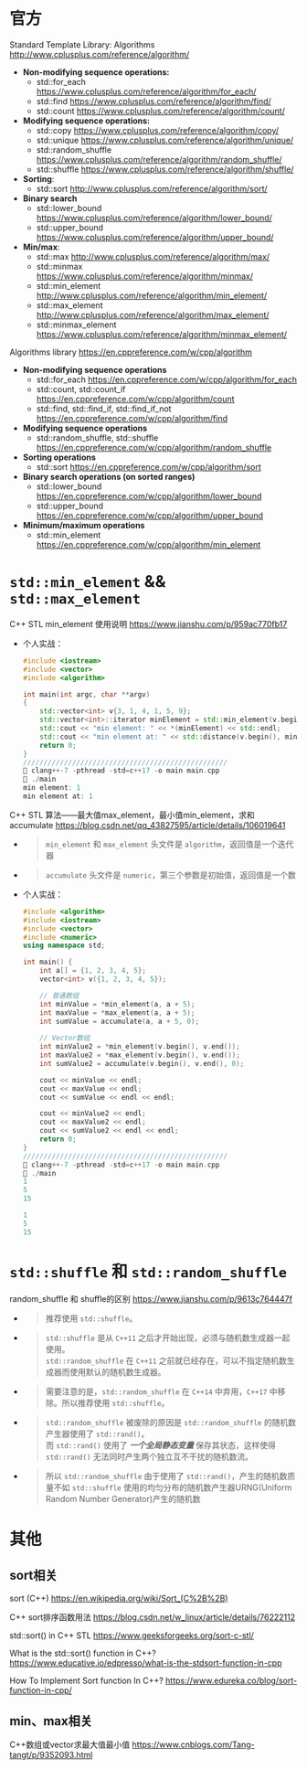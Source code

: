 
# 官方

Standard Template Library: Algorithms http://www.cplusplus.com/reference/algorithm/
- **Non-modifying sequence operations:**
  * std::for_each https://www.cplusplus.com/reference/algorithm/for_each/
  * std::find https://www.cplusplus.com/reference/algorithm/find/
  * std::count https://www.cplusplus.com/reference/algorithm/count/
- **Modifying sequence operations:**
  * std::copy https://www.cplusplus.com/reference/algorithm/copy/
  * std::unique https://www.cplusplus.com/reference/algorithm/unique/
  * std::random_shuffle https://www.cplusplus.com/reference/algorithm/random_shuffle/
  * std::shuffle https://www.cplusplus.com/reference/algorithm/shuffle/
- **Sorting**:
  * std::sort http://www.cplusplus.com/reference/algorithm/sort/
- **Binary search**
  * std::lower_bound https://www.cplusplus.com/reference/algorithm/lower_bound/
  * std::upper_bound https://www.cplusplus.com/reference/algorithm/upper_bound/
- **Min/max**:
  * std::max http://www.cplusplus.com/reference/algorithm/max/
  * std::minmax https://www.cplusplus.com/reference/algorithm/minmax/
  * std::min_element http://www.cplusplus.com/reference/algorithm/min_element/
  * std::max_element http://www.cplusplus.com/reference/algorithm/max_element/
  * std::minmax_element https://www.cplusplus.com/reference/algorithm/minmax_element/

Algorithms library https://en.cppreference.com/w/cpp/algorithm
- **Non-modifying sequence operations**
  * std::for_each https://en.cppreference.com/w/cpp/algorithm/for_each
  * std::count, std::count_if https://en.cppreference.com/w/cpp/algorithm/count
  * std::find, std::find_if, std::find_if_not https://en.cppreference.com/w/cpp/algorithm/find
- **Modifying sequence operations**
  * std::random_shuffle, std::shuffle https://en.cppreference.com/w/cpp/algorithm/random_shuffle
- **Sorting operations**
  * std::sort https://en.cppreference.com/w/cpp/algorithm/sort
- **Binary search operations (on sorted ranges)**
  * std::lower_bound https://en.cppreference.com/w/cpp/algorithm/lower_bound
  * std::upper_bound https://en.cppreference.com/w/cpp/algorithm/upper_bound
- **Minimum/maximum operations**
  * std::min_element https://en.cppreference.com/w/cpp/algorithm/min_element

# `std::min_element` && `std::max_element`

C++ STL min_element 使用说明 https://www.jianshu.com/p/959ac770fb17
- 个人实战：
  ```cpp
  #include <iostream>
  #include <vector>
  #include <algorithm>
  
  int main(int argc, char **argv) 
  {  
      std::vector<int> v{3, 1, 4, 1, 5, 9};
      std::vector<int>::iterator minElement = std::min_element(v.begin(), v.end());
      std::cout << "min element: " << *(minElement) << std::endl;
      std::cout << "min element at: " << std::distance(v.begin(), minElement) << std::endl;
      return 0;
  }
  //////////////////////////////////////////////////
   clang++-7 -pthread -std=c++17 -o main main.cpp
   ./main
  min element: 1
  min element at: 1
  ```

C++ STL 算法——最大值max_element，最小值min_element，求和accumulate https://blog.csdn.net/qq_43827595/article/details/106019641
- > `min_element` 和 `max_element` 头文件是 `algorithm`，返回值是一个迭代器
- > `accumulate` 头文件是 `numeric`，第三个参数是初始值，返回值是一个数
- 个人实战：
  ```cpp
  #include <algorithm>
  #include <iostream>
  #include <vector>
  #include <numeric> 
  using namespace std;
  
  int main() {
      int a[] = {1, 2, 3, 4, 5};
      vector<int> v({1, 2, 3, 4, 5});
  
      // 普通数组
      int minValue = *min_element(a, a + 5); 
      int maxValue = *max_element(a, a + 5); 
      int sumValue = accumulate(a, a + 5, 0);
     
      // Vector数组
      int minValue2 = *min_element(v.begin(), v.end());
      int maxValue2 = *max_element(v.begin(), v.end());
      int sumValue2 = accumulate(v.begin(), v.end(), 0);
  
      cout << minValue << endl;
      cout << maxValue << endl;
      cout << sumValue << endl << endl;
  
      cout << minValue2 << endl;
      cout << maxValue2 << endl;
      cout << sumValue2 << endl << endl;
      return 0;
  }
  //////////////////////////////////////////////////
   clang++-7 -pthread -std=c++17 -o main main.cpp
   ./main
  1
  5
  15
  
  1
  5
  15
  
  ```

# `std::shuffle` 和 `std::random_shuffle`

random_shuffle 和 shuffle的区别 https://www.jianshu.com/p/9613c764447f
- > 推荐使用 `std::shuffle`。
- > `std::shuffle` 是从 `C++11` 之后才开始出现，必须与随机数生成器一起使用。 <br> `std::random_shuffle` 在 `C++11` 之前就已经存在，可以不指定随机数生成器而使用默认的随机数生成器。
- > 需要注意的是，`std::random_shuffle` 在 `C++14` 中弃用，`C++17` 中移除。所以推荐使用 `std::shuffle`。
- > `std::random_shuffle` 被废除的原因是 `std::random_shuffle` 的随机数产生器使用了 `std::rand()`。 <br> 而 `std::rand()` 使用了 ***一个全局静态变量*** 保存其状态，这样使得 `std::rand()` 无法同时产生两个独立互不干扰的随机数流。
- > 所以 `std::random_shuffle` 由于使用了 `std::rand()`，产生的随机数质量不如 `std::shuffle` 使用的均匀分布的随机数产生器URNG(Uniform Random Number Generator)产生的随机数

# 其他

## sort相关

sort (C++) https://en.wikipedia.org/wiki/Sort_(C%2B%2B)

C++ sort排序函数用法 https://blog.csdn.net/w_linux/article/details/76222112

std::sort() in C++ STL https://www.geeksforgeeks.org/sort-c-stl/

What is the std::sort() function in C++? https://www.educative.io/edpresso/what-is-the-stdsort-function-in-cpp

How To Implement Sort function In C++? https://www.edureka.co/blog/sort-function-in-cpp/

## min、max相关

C++数组或vector求最大值最小值 https://www.cnblogs.com/Tang-tangt/p/9352093.html
